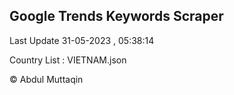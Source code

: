 

## Google Trends Keywords Scraper 
 
Last Update 31-05-2023 , 05:38:14

Country List :
VIETNAM.json



© Abdul Muttaqin 
